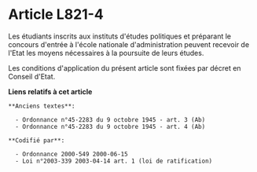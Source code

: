 # Article L821-4

Les étudiants inscrits aux instituts d'études politiques et préparant le concours d'entrée à l'école nationale
d'administration peuvent recevoir de l'Etat les moyens nécessaires à la poursuite de leurs études.

Les conditions d'application du présent article sont fixées par décret en Conseil d'Etat.

**Liens relatifs à cet article**

	**Anciens textes**:

	  - Ordonnance n°45-2283 du 9 octobre 1945 - art. 3 (Ab)
	  - Ordonnance n°45-2283 du 9 octobre 1945 - art. 4 (Ab)

	**Codifié par**:

	  - Ordonnance 2000-549 2000-06-15
	  - Loi n°2003-339 2003-04-14 art. 1 (loi de ratification)
